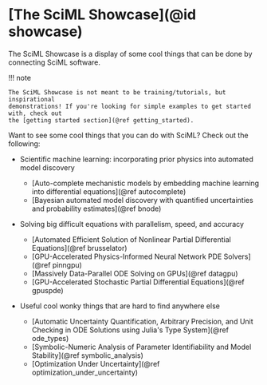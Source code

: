 # [The SciML Showcase](@id showcase)

The SciML Showcase is a display of some cool things that can be done by connecting SciML software.

!!! note
    
    The SciML Showcase is not meant to be training/tutorials, but inspirational
    demonstrations! If you're looking for simple examples to get started with, check out
    the [getting started section](@ref getting_started).

Want to see some cool things that you can do with SciML? Check out the following:

  - Scientific machine learning: incorporating prior physics into automated model discovery
    
      + [Auto-complete mechanistic models by embedding machine learning into differential equations](@ref autocomplete)
      + [Bayesian automated model discovery with quantified uncertainties and probability estimates](@ref bnode)

  - Solving big difficult equations with parallelism, speed, and accuracy
    
      + [Automated Efficient Solution of Nonlinear Partial Differential Equations](@ref brusselator)
      + [GPU-Accelerated Physics-Informed Neural Network PDE Solvers](@ref pinngpu)
      + [Massively Data-Parallel ODE Solving on GPUs](@ref datagpu)
      + [GPU-Accelerated Stochastic Partial Differential Equations](@ref gpuspde)
  - Useful cool wonky things that are hard to find anywhere else
    
      + [Automatic Uncertainty Quantification, Arbitrary Precision, and Unit Checking in ODE Solutions using Julia's Type System](@ref ode_types)
      + [Symbolic-Numeric Analysis of Parameter Identifiability and Model Stability](@ref symbolic_analysis)
      + [Optimization Under Uncertainty](@ref optimization_under_uncertainty)
